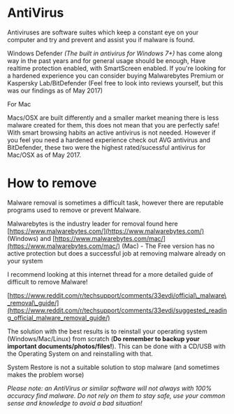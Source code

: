 # **AntiVirus**

Antiviruses are software suites which keep a constant eye on your computer and try and prevent and assist you if malware is found.

Windows Defender _\(The built in antivirus for Windows 7+\)_ has come along way in the past years and for general usage should be enough, Have realtime protection enabled, with SmartScreen enabled. If you're looking for a hardened experience you can consider buying Malwarebytes Premium or Kaspersky Lab/BitDefender \(Feel free to look into reviews yourself, but this was our findings as of May 2017\)

For Mac

Macs/OSX are built differently and a smaller market meaning there is less malware created for them, this does not mean that you are perfectly safe! With smart browsing habits an active antivirus is not needed. However if you feel you need a hardened experience check out AVG antivirus and BitDefender, these two were the highest rated/sucessful antivirus  for Mac/OSX as of May 2017.

# **How to remove**

Malware removal is sometimes a difficult task, however there are reputable programs used to remove or prevent Malware.

Malwarebytes is the industry leader for removal found here [https://www.malwarebytes.com/](https://www.malwarebytes.com/) \(Windows\) and [https://www.malwarebytes.com/mac/](https://www.malwarebytes.com/mac/) \(Mac\) - The Free version has no active protection but does a successful job at removing malware already on your system

I recommend looking at this internet thread for a more detailed guide of difficult to remove Malware!

[https://www.reddit.com/r/techsupport/comments/33evdi/official\_malware\_removal\_guide/](https://www.reddit.com/r/techsupport/comments/33evdi/suggested_reading_official_malware_removal_guide/)

The solution with the best results is to reinstall your operating system \(Windows/Mac/Linux\) from scratch \(**Do remember to backup your important documents/photos/files!**\). This can be done with a CD/USB with the Operating System on and reinstalling with that.

System Restore is not a suitable solution to stop malware \(and sometimes makes the problem worse\)

_Please note: an AntiVirus or similar software will not always with 100% accuracy find malware. Do not rely on them to stay safe, use your common sense and knowledge to avoid a bad situation!_

